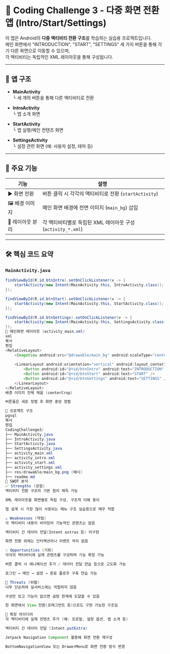 # 🚀 Coding Challenge 3 - 다중 화면 전환 앱 (Intro/Start/Settings)

이 앱은 Android의 **다중 액티비티 전환 구조**를 학습하는 실습용 프로젝트입니다.  
메인 화면에서 "INTRODUCTION", "START", "SETTINGS" 세 가지 버튼을 통해 각기 다른 화면으로 이동할 수 있으며,  
각 액티비티는 독립적인 XML 레이아웃을 통해 구성됩니다.

---

## 📱 앱 구조

- **MainActivity**  
  └ 세 개의 버튼을 통해 다른 액티비티로 전환

- **IntroActivity**  
  └ 앱 소개 화면

- **StartActivity**  
  └ 앱 실행/메인 컨텐츠 화면

- **SettingsActivity**  
  └ 설정 관련 화면 (예: 사용자 설정, 테마 등)

---

## 🧩 주요 기능

| 기능             | 설명                                                       |
|------------------|------------------------------------------------------------|
| ▶️ 화면 전환      | 버튼 클릭 시 각각의 액티비티로 전환 (`startActivity`)         |
| 🖼️ 배경 이미지    | 메인 화면 배경에 전면 이미지 (`main_bg`) 삽입                 |
| 📁 레이아웃 분리   | 각 액티비티별로 독립된 XML 레이아웃 구성 (`activity_*.xml`) |

---

## 🛠️ 핵심 코드 요약

### `MainActivity.java`

```java
findViewById(R.id.btnIntro).setOnClickListener(v -> {
    startActivity(new Intent(MainActivity.this, IntroActivity.class));
});

findViewById(R.id.btnStart).setOnClickListener(v -> {
    startActivity(new Intent(MainActivity.this, StartActivity.class));
});

findViewById(R.id.btnSettings).setOnClickListener(v -> {
    startActivity(new Intent(MainActivity.this, SettingsActivity.class));
});
🎨 메인화면 레이아웃 (activity_main.xml)
xml
복사
편집
<RelativeLayout>
    <ImageView android:src="@drawable/main_bg" android:scaleType="centerCrop" />
    
    <LinearLayout android:orientation="vertical" android:layout_centerInParent="true">
        <Button android:id="@+id/btnIntro" android:text="INTRODUCTION" />
        <Button android:id="@+id/btnStart" android:text="START" />
        <Button android:id="@+id/btnSettings" android:text="SETTINGS" />
    </LinearLayout>
</RelativeLayout>
배경 이미지 전체 채움 (centerCrop)

버튼들은 세로 정렬 후 화면 중앙 정렬

📁 프로젝트 구조
pgsql
복사
편집
CodingChallenge3/
├── MainActivity.java
├── IntroActivity.java
├── StartActivity.java
├── SettingsActivity.java
├── activity_main.xml
├── activity_intro.xml
├── activity_start.xml
├── activity_settings.xml
├── res/drawable/main_bg.png (예시)
├── readme.md
🧠 SWOT 분석
✅ Strengths (강점)
액티비티 전환 구조의 기본 원리 체득 가능

XML 레이아웃을 화면별로 독립 구성, 구조적 이해 용이

앱 설계 시 가장 많이 사용되는 메뉴 구조 실습용으로 매우 적합

⚠️ Weaknesses (약점)
각 액티비티 내용이 비어있어 기능적인 콘텐츠는 없음

액티비티 간 데이터 전달(Intent extras 등) 미구현

화면 전환 외에는 인터랙션이나 이벤트 처리 없음

💡 Opportunities (기회)
각각의 액티비티에 실제 콘텐츠를 구성하며 기능 확장 가능

버튼 클릭 시 애니메이션 추가 / 데이터 전달 연습 등으로 고도화 가능

로그인 → 메인 → 설정 → 종료 플로우 구축 연습 가능

🚫 Threats (위협)
너무 단순하여 실서비스에는 적합하지 않음

구성만 있고 기능이 없으면 금방 한계에 도달할 수 있음

한 화면에서 View 전환(프래그먼트 등)으로도 구현 가능한 구조임

🚀 확장 아이디어
각 액티비티에 실제 컨텐츠 추가 (예: 프로필, 설정 옵션, 앱 소개 등)

액티비티 간 데이터 전달 (Intent.putExtra)

Jetpack Navigation Component 활용해 화면 전환 재구성

BottomNavigationView 또는 DrawerMenu로 화면 전환 방식 변경
